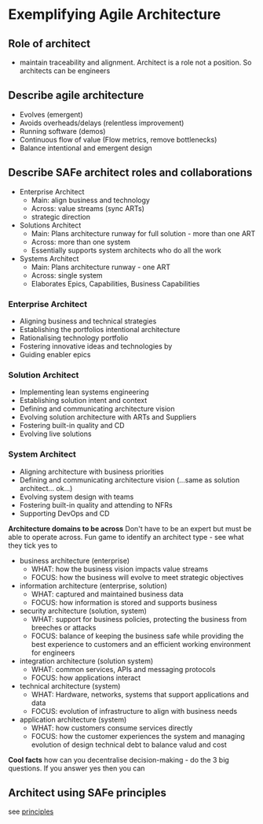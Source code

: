# Exemplifying Agile Architecture

## Role of architect
* maintain traceability and alignment. Architect is a role not a position. So architects can be engineers

## Describe agile architecture
* Evolves (emergent)
* Avoids overheads/delays (relentless improvement)
* Running software (demos)
* Continuous flow of value (Flow metrics, remove bottlenecks)
* Balance intentional and emergent design

## Describe SAFe architect roles and collaborations
* Enterprise Architect
  * Main: align business and technology
  * Across: value streams (sync ARTs)
  * strategic direction
* Solutions Architect
  * Main: Plans architecture runway for full solution - more than one ART
  * Across: more than one system
  * Essentially supports system architects who do all the work
* Systems Architect
  * Main: Plans architecture runway - one ART
  * Across: single system
  * Elaborates Epics, Capabilities, Business Capabilities

### Enterprise Architect
* Aligning business and technical strategies
* Establishing the portfolios intentional architecture
* Rationalising technology portfolio
* Fostering innovative ideas and technologies by 
* Guiding enabler epics

### Solution Architect
* Implementing lean systems engineering
* Establishing solution intent and context
* Defining and communicating architecture vision
* Evolving solution architecture with ARTs and Suppliers
* Fostering built-in quality and CD
* Evolving live solutions

### System Architect
* Aligning architecture with business priorities
* Defining and communicating architecture vision (...same as solution architect... ok...)
* Evolving system design with teams
* Fostering built-in quality and attending to NFRs
* Supporting DevOps and CD

**Architecture domains to be across**
Don't have to be an expert but must be able to operate across. 
Fun game to identify an architect type - see what they tick yes to
* business architecture (enterprise)
  * WHAT: how the business vision impacts value streams
  * FOCUS: how the business will evolve to meet strategic objectives
* information architecture  (enterprise, solution)
  * WHAT: captured and maintained business data 
  * FOCUS: how information is stored and supports business
* security architecture (solution, system)
  * WHAT: support for business policies, protecting the business from breeches or attacks 
  * FOCUS: balance of keeping the business safe while providing the best experience to customers and an efficient working environment for engineers 
* integration architecture (solution system)
  * WHAT: common services, APIs and messaging protocols
  * FOCUS: how applications interact
* technical architecture (system)
  * WHAT: Hardware, networks, systems that support applications and data
  * FOCUS: evolution of infrastructure to align with business needs
* application architecture (system)
  * WHAT: how customers consume services directly
  * FOCUS: how the customer experiences the system and managing evolution of design technical debt to balance valud and cost

**Cool facts**
how can you decentralise decision-making - do the 3 big questions. If you answer yes then you can 

## Architect using SAFe principles
see [principles](./C.safe-principles.md)
